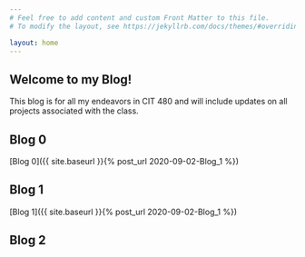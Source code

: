 ```yaml
---
# Feel free to add content and custom Front Matter to this file.
# To modify the layout, see https://jekyllrb.com/docs/themes/#overriding-theme-defaults

layout: home
---
```


<h2>Welcome to my Blog!</h2>
This blog is for all my endeavors in CIT 480 and will include updates on all projects associated with the class.

<h2>Blog 0</h2>
[Blog 0]({{ site.baseurl }}{% post_url 2020-09-02-Blog_1 %})
<h2>Blog 1</h2>
[Blog 1]({{ site.baseurl }}{% post_url 2020-09-02-Blog_1 %})
<h2>Blog 2</h2>